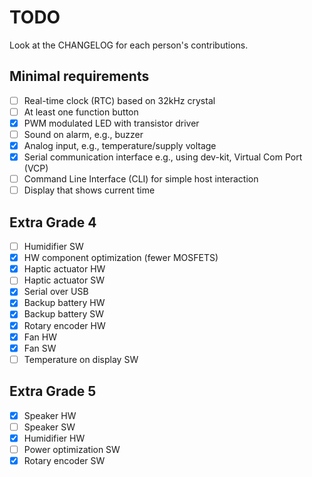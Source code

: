 # TODO
Look at the CHANGELOG for each person's contributions.
## Minimal requirements
- [ ] Real-time clock (RTC) based on 32kHz crystal
- [ ] At least one function button
- [x] PWM modulated LED with transistor driver
- [ ] Sound on alarm, e.g., buzzer
- [x] Analog input, e.g., temperature/supply voltage
- [x] Serial communication interface e.g., using dev-kit, Virtual Com Port (VCP)
- [ ] Command Line Interface (CLI) for simple host interaction
- [ ] Display that shows current time

## Extra Grade 4
- [ ] Humidifier SW
- [x] HW component optimization (fewer MOSFETS)
- [x] Haptic actuator HW
- [ ] Haptic actuator SW
- [x] Serial over USB
- [x] Backup battery HW
- [x] Backup battery SW
- [x] Rotary encoder HW
- [x] Fan HW
- [x] Fan SW
- [ ] Temperature on display SW

## Extra Grade 5
- [x] Speaker HW
- [ ] Speaker SW
- [x] Humidifier HW
- [ ] Power optimization SW
- [x] Rotary encoder SW
